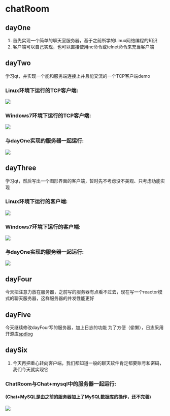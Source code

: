 # chatRoom

## dayOne
1. 首先实现一个简单的聊天室服务器，基于之前所学的Linux网络编程的知识
2. 客户端可以自己实现，也可以直接使用nc命令或telnet命令来充当客户端

## dayTwo
学习qt，并实现一个能和服务端连接上并且能交流的一个TCP客户端demo

### Linux环境下运行的TCP客户端:
![](https://github.com/liu-jianhao/chatRoom/blob/master/dayTwo/communication.png)

### Windows7环境下运行的TCP客户端:
![](https://github.com/liu-jianhao/chatRoom/blob/master/dayTwo/communication2.png)

### 与dayOne实现的服务器一起运行:
![](https://github.com/liu-jianhao/chatRoom/blob/master/dayTwo/TcpClientV0.01.png)


## dayThree
学习qt，然后写出一个图形界面的客户端，暂时先不考虑没不美观、只考虑功能实现

### Linux环境下运行的客户端:
![](https://github.com/liu-jianhao/chatRoom/blob/master/dayThree/TcpClient.png)

### Windows7环境下运行的客户端:
![](https://github.com/liu-jianhao/chatRoom/blob/master/dayThree/TcpClient2.png)

### 与dayOne实现的服务器一起运行:
![](https://github.com/liu-jianhao/chatRoom/blob/master/dayThree/chatRoomV0.1.png)

## dayFour
今天把注意力放在服务器，之前写的服务器有点看不过去，现在写一个reactor模式的聊天服务器，这样服务器的并发性能更好


## dayFive
今天继续修改dayFour写的服务器，加上日志的功能
为了方便（偷懒），日志采用开源库[spdlog](https://github.com/gabime/spdlog/)


## daySix
1. 今天再把重心转向客户端，我们都知道一般的聊天软件肯定都要账号和密码，我们今天就实现它


### ChatRoom与Chat+mysql中的服务器一起运行:
#### (Chat+MySQL是由之前的服务器加上了MySQL数据库的操作，还不完善)
![](https://github.com/liu-jianhao/chatRoom/blob/master/daySix/ChatRoomV0.1.PNG)
